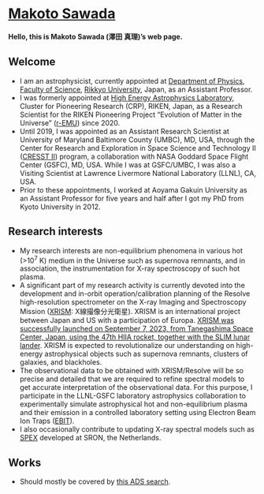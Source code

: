 # [Makoto Sawada](https://makotosawada.github.io/)

**Hello, this is Makoto Sawada (澤田 真理)’s web page.**

## Welcome

- I am an astrophysicist, currently appointed at [Department of Physics](https://www.rikkyo.ac.jp/undergraduate/science/department_02.html), [Faculty of Science](https://www.rikkyo.ac.jp/undergraduate/science/), [Rikkyo University](https://www.rikkyo.ac.jp/), Japan, as an Assistant Professor.
- I was formerly appointed at [High Energy Astrophysics Laboratory](https://astro.riken.jp/?lang=en), Cluster for Pioneering Research (CRP), RIKEN, Japan, as a Research Scientist for the RIKEN Pioneering Project “Evolution of Matter in the Universe” ([r-EMU](http://stars.riken.jp/remu/index.html)) since 2020. 
- Until 2019, I was appointed as an Assistant Research Scientist at University of Maryland Baltimore County (UMBC), MD, USA, through the Center for Research and Exploration in Space Science and Technology II ([CRESST II](https://cresst2.umd.edu/)) program, a collaboration with NASA Goddard Space Flight Center (GSFC), MD, USA. While I was at GSFC/UMBC, I was also a Visiting Scientist at Lawrence Livermore National Laboratory (LLNL), CA, USA. 
- Prior to these appointments, I worked at Aoyama Gakuin University as an Assistant Professor for five years and half after I got my PhD from Kyoto University in 2012.

## Research interests

- My research interests are non-equilibrium phenomena in various hot (>10<sup>7</sup> K) medium in the Universe such as supernova remnants, and in association, the instrumentation for X-ray spectroscopy of such hot plasma. 
- A significant part of my research activity is currently devoted into the development and in-orbit operation/calibration planning of the Resolve high-resolution spectrometer on the X-ray Imaging and Spectroscopy Mission ([XRISM](https://xrism.isas.jaxa.jp/en/): X線撮像分光衛星). XRISM is an international project between Japan and US with a participation of Europa. [XRISM was successfully launched on September 7, 2023, from Tanegashima Space Center, Japan, using the 47th HIIA rocket, together with the SLIM lunar lander](https://www.mhi.com/news/230907.html). XRISM is expected to revolutionalize our understanding on high-energy astrophysical objects such as supernova remnants, clusters of galaxies, and blackholes. 
- The observational data to be obtained with XRISM/Resolve will be so precise and detailed that we are required to refine spectral models to get accurate interpretation of the observational data. For this purpose, I participate in the LLNL-GSFC laboratory astrophysics collaboration to experimentally simulate astrophysical hot and non-equilibrium plasma and their emission in a controlled laboratory setting using Electron Beam Ion Traps ([EBIT](https://ebit.llnl.gov/)). 
- I also occasionally contribute to updating X-ray spectral models such as [SPEX](https://www.sron.nl/astrophysics-spex) developed at SRON, the Netherlands.

## Works

- Should mostly be covered by [this ADS search](https://ui.adsabs.harvard.edu/search/filter_author_facet_hier_fq_author=OR&filter_author_facet_hier_fq_author=author_facet_hier%3A%221%2FSawada%2C%20M%2FSawada%2C%20M%22&filter_author_facet_hier_fq_author=author_facet_hier%3A%221%2FSawada%2C%20M%2FSawada%2C%20Makoto%22&filter_database_fq_database=AND&filter_database_fq_database=database%3A%22astronomy%22&fq=%7B!type%3Daqp%20v%3D%24fq_author%7D&fq=%7B!type%3Daqp%20v%3D%24fq_database%7D&fq_author=(author_facet_hier%3A%221%2FSawada%2C%20M%2FSawada%2C%20M%22%20OR%20author_facet_hier%3A%221%2FSawada%2C%20M%2FSawada%2C%20Makoto%22)&fq_database=(database%3A%22astronomy%22)&q=%20author%3A%22Sawada%2C%20Makoto%22&sort=date%20desc%2C%20bibcode%20desc&p_=0).
